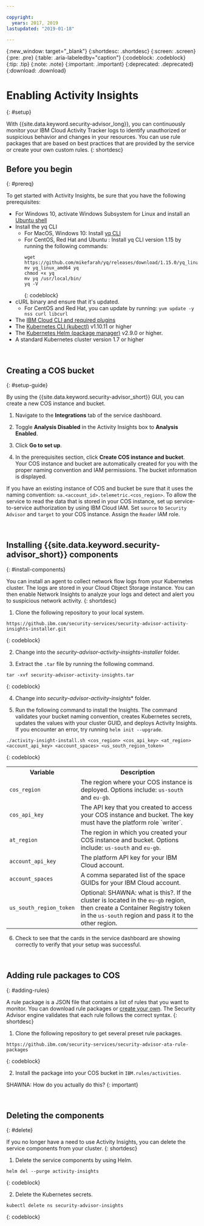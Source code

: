 ```yaml
---

copyright:
  years: 2017, 2019
lastupdated: "2019-01-18"

---
```


{:new_window: target="_blank"}
{:shortdesc: .shortdesc}
{:screen: .screen}
{:pre: .pre}
{:table: .aria-labeledby="caption"}
{:codeblock: .codeblock}
{:tip: .tip}
{:note: .note}
{:important: .important}
{:deprecated: .deprecated}
{:download: .download}


# Enabling Activity Insights
{: #setup}

With {{site.data.keyword.security-advisor_long}}, you can continuously monitor your IBM Cloud Activity Tracker logs to identify unauthorized or suspicious behavior and changes in your resources. You can use rule packages that are based on best practices that are provided by the service or create your own custom rules.
{: shortdesc}


## Before you begin
{: #prereq}

To get started with Activity Insights, be sure that you have the following prerequisites:

- For Windows 10, activate Windows Subsystem for Linux and install an [Ubuntu shell](https://win10faq.com/install-run-ubuntu-bash-windows-10/)
- Install the yq CLI
  - For MacOS, Windows 10: Install [yq CLI](http://mikefarah.github.io/yq/)
  - For CentOS, Red Hat and Ubuntu : Install yq CLI version 1.15 by running the following commands:
    ```
    wget https://github.com/mikefarah/yq/releases/download/1.15.0/yq_linux_amd64       
    mv yq_linux_amd64 yq   
    chmod +x yq    
    mv yq /usr/local/bin/     
    yq -V
    ```
    {: codeblock}     
- cURL binary and ensure that it's updated.
  - For CentOS and Red Hat, you can update by running: `yum update -y nss curl libcurl`
- The [IBM Cloud CLI and required plugins](/docs/cli/index.html#overview)
- The [Kubernetes CLI (kubectl)](https://kubernetes.io/docs/tasks/tools/install-kubectl/) v1.10.11 or higher
- The [Kubernetes Helm (package manager)](/docs/containers/cs_integrations.html#helm) v2.9.0 or higher.
- A standard Kubernetes cluster version 1.7 or higher


</br>

## Creating a COS bucket
{: #setup-guide}

By using the {{site.data.keyword.security-advisor_short}} GUI, you can create a new COS instance and bucket.

1. Navigate to the **Integrations** tab of the service dashboard.

2. Toggle **Analysis Disabled** in the Activity Insights box to **Analysis Enabled**.

3. Click **Go to set up**.

4. In the prerequisites section, click **Create COS instance and bucket**. Your COS instance and bucket are automatically created for you with the proper naming convention and IAM permissions. The bucket information is displayed.

If you have an existing instance of COS and bucket be sure that it uses the naming convention: `sa.<account_id>.telemetric.<cos_region>`. To allow the service to read the data that is stored in your COS instance, set up service-to-service authorization by using IBM Cloud IAM. Set `source` to `Security Advisor` and `target` to your COS instance. Assign the `Reader` IAM role.

</br>

## Installing {{site.data.keyword.security-advisor_short}} components
{: #install-components}

You can install an agent to collect network flow logs from your Kubernetes cluster. The logs are stored in your Cloud Object Storage instance. You can then enable Network Insights to analyze your logs and detect and alert you to suspicious network activity.
{: shortdesc}

1. Clone the following repository to your local system.

  ```
  https://github.ibm.com/security-services/security-advisor-activity-insights-installer.git
  ```
  {: codeblock}

2. Change into the *security-advisor-activity-insights-installer* folder.

3. Extract the `.tar` file by running the following command.

  ```
  tar -xvf security-advisor-activity-insights.tar
  ```
  {: codeblock}

4. Change into *security-advisor-activity-insights** folder.

5. Run the following command to install the Insights. The command validates your bucket naming convention, creates Kubernetes secrets, updates the values with your cluster GUID, and deploys Activity Insights. If you encounter an error, try running `helm init --upgrade`.

  ```
  ./activity-insight-install.sh <cos_region> <cos_api_key> <at_region> <account_api_key> <account_spaces> <us_south_region_token>
  ```
  {: codeblock}

  <table>
    <tr>
      <th>Variable</th>
      <th>Description</th>
    </tr>
    <tr>
      <td><code>cos_region</code></td>
      <td>The region where your COS instance is deployed. Options include: <code>us-south</code> and <code>eu-gb</code>.</td>
    </tr>
    <tr>
      <td><code>cos_api_key</code></td>
      <td>The API key that you created to access your COS instance and bucket. The key must have the platform role `writer`.</td>
    </tr>
    <tr>
      <td><code>at_region</code></td>
      <td>The region in which you created your COS instance and bucket. Options include: <code>us-south</code> and <code>eu-gb</code>.</td>
    </tr>
    <tr>
      <td><code>account_api_key</code></td>
      <td>The platform API key for your IBM Cloud account.</td>
    </tr>
    <tr>
      <td><code>account_spaces</code></td>
      <td>A comma separated list of the space GUIDs for your IBM Cloud account.</td>
    </tr>
    <tr>
      <td><code>us_south_region_token</code></td>
      <td>Optional: SHAWNA: what is this?. If the cluster is located in the <code>eu-gb</code> region, then create a Container Registry token in the <code>us-south</code> region and pass it to the other region.</td>
    </tr>
  </table>

6. Check to see that the cards in the service dashboard are showing correctly to verify that your setup was successful.

</br>

## Adding rule packages to COS
{: #adding-rules}

A rule package is a JSON file that contains a list of rules that you want to monitor. You can download rule packages or [create your own](rules.html). The Security Advisor engine validates that each rule follows the correct syntax.
{: shortdesc}

1. Clone the following repository to get several preset rule packages.

  ```
  https://github.ibm.com/security-services/security-advisor-ata-rule-packages
  ```
  {: codeblock}

2. Install the package into your COS bucket in `IBM.rules/activities`.

SHAWNA: How do you actually do this?
{: important}

</br>

## Deleting the components
{: #delete}

If you no longer have a need to use Activity Insights, you can delete the service components from your cluster.
{: shortdesc}

1. Delete the service components by using Helm.

  ```
  helm del --purge activity-insights
  ```
  {: codeblock}

2. Delete the Kubernetes secrets.

  ```
  kubectl delete ns security-advisor-insights
  ```
  {: codeblock}

</br>
</br>

</staging>
